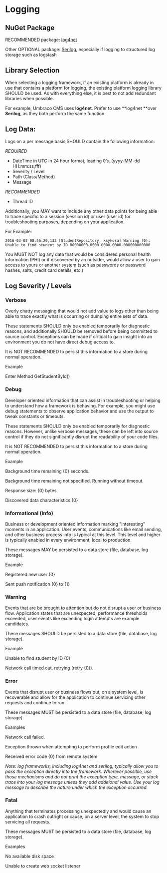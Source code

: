 Logging
===========================================

## NuGet Package

RECOMMENDED package: [log4net](https://www.nuget.org/packages/log4net/)

Other OPTIONAL package: [Serilog](https://www.nuget.org/packages/Serilog/), especially if logging to structured log storage such as logstash

## Library Selection

When selecting a logging framework, if an existing platform is already in use that contains a platform for logging, the existing platform logging library SHOULD be used. As with everything else, it is best to not add redundant libraries when possible.

For example, Umbraco CMS uses **log4net**. Prefer to use **log4net **over **Serilog**, as they both perform the same function.

## Log Data:

Logs on a per message basis SHOULD contain the following information:

*REQUIRED*
* DateTime in UTC in 24 hour format, leading 0’s. (yyyy-MM-dd HH:mm:ss,fff)
* Severity / Level
* Path (Class/Method)
* Message

*RECOMMENDED*
* Thread ID

Additionally, you MAY want to include any other data points for being able to trace specific to a session (session id) or user (user id) for troubleshooting purposes, depending on your application.

For Example:
```
2016-03-02 08:56:20,133 [StudentRepository, ksykora] Warning (0): Unable to find student by ID 00000000-0000-0000-0000-000000000000
```

You MUST NOT log any data that would be considered personal health information (PHI) or if discovered by an outsider, would allow a user to gain access to yours or another system (such as passwords or password hashes, salts, credit card details, etc.)

## Log Severity / Levels

### Verbose 

Overly chatty messaging that would not add value to logs other than being able to trace exactly what is occurring or dumping entire sets of data. 

These statements SHOULD only be enabled temporarily for diagnostic reasons, and additionally SHOULD be removed before being committed to source control. Exceptions can be made if critical to gain insight into an environment you do not have direct debug access to.

It is NOT RECOMMENDED to persist this information to a store during normal operation.

Example

Enter Method GetStudentById()

### Debug

Developer oriented information that can assist in troubleshooting or helping to understand how a framework is behaving. For example, you might use debug statements to observe application behavior and use the output to tweak constants or timeouts.

These statements SHOULD only be enabled temporarily for diagnostic reasons. However, unlike verbose messages, these can be left into source control if they do not significantly disrupt the readability of your code files.

It is NOT RECOMMENDED to persist this information to a store during normal operation.

Example

Background time remaining {0} seconds.

Background time remaining not specified. Running without timeout.

Response size: {0} bytes

Discovered data characteristics {0}

### Informational (Info)

Business or development oriented information marking "interesting" moments in an application.  User events, communications like email sending, and other business process info is typical at this level.  This level and higher is typically enabled in every environment, local to production.

These messages MAY be persisted to a data store (file, database, log storage).

Example

Registered new user {0}

Sent push notification {0} to {1}

### Warning

Events that are be brought to attention but do not disrupt a user or business flow.  Application states that are unexpected, performance thresholds exceeded, user events like exceeding login attempts are example candidates.

These messages SHOULD be persisted to a data store (file, database, log storage).

Example

Unable to find student by ID {0}

Network call timed out, retrying (retry {0}).

### Error

Events that disrupt user or business flows but, on a system level, is recoverable and allow for the application to continue servicing other requests and continue to run. 

These messages MUST be persisted to a data store (file, database, log storage).

Examples

Network call failed.

Exception thrown when attempting to perform profile edit action

Received error code {0} from remote system

*Note: log frameworks, including log4net and serilog, typically allow you to pass the exception directly into the framework. Wherever possible, use those mechanisms and do not print the exception type, message, or stack trace into your log message unless they add additional value. Use your log message to describe the nature under which the exception occurred.*

### Fatal

Anything that terminates processing unexpectedly and would cause an application to crash outright or cause, on a server level, the system to stop servicing all requests.

These messages MUST be persisted to a data store (file, database, log storage).

Examples

No available disk space

Unable to create web socket listener


